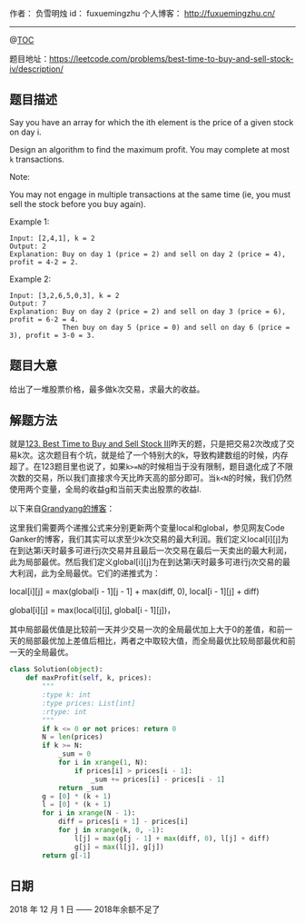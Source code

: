 
作者： 负雪明烛
id：	fuxuemingzhu
个人博客：	http://fuxuemingzhu.cn/

---
@[TOC](目录)


题目地址：https://leetcode.com/problems/best-time-to-buy-and-sell-stock-iv/description/


## 题目描述

Say you have an array for which the ith element is the price of a given stock on day i.

Design an algorithm to find the maximum profit. You may complete at most ``k`` transactions.

Note:

You may not engage in multiple transactions at the same time (ie, you must sell the stock before you buy again).

Example 1:

    Input: [2,4,1], k = 2
    Output: 2
    Explanation: Buy on day 1 (price = 2) and sell on day 2 (price = 4), profit = 4-2 = 2.

Example 2:

    Input: [3,2,6,5,0,3], k = 2
    Output: 7
    Explanation: Buy on day 2 (price = 2) and sell on day 3 (price = 6), profit = 6-2 = 4.
                 Then buy on day 5 (price = 0) and sell on day 6 (price = 3), profit = 3-0 = 3.


## 题目大意

给出了一堆股票价格，最多做k次交易，求最大的收益。

## 解题方法

就是[123. Best Time to Buy and Sell Stock III][1]昨天的题，只是把交易2次改成了交易k次。这次题目有个坑，就是给了一个特别大的k，导致构建数组的时候，内存超了。在123题目里也说了，如果``k>=N``的时候相当于没有限制，题目退化成了不限次数的交易，所以我们直接求今天比昨天高的部分即可。当``k<N``的时候，我们仍然使用两个变量，全局的收益g和当前天卖出股票的收益l.

以下来自[Grandyang的博客][2]：

这里我们需要两个递推公式来分别更新两个变量local和global，参见网友Code Ganker的博客，我们其实可以求至少k次交易的最大利润。我们定义local[i][j]为在到达第i天时最多可进行j次交易并且最后一次交易在最后一天卖出的最大利润，此为局部最优。然后我们定义global[i][j]为在到达第i天时最多可进行j次交易的最大利润，此为全局最优。它们的递推式为：

local[i][j] = max(global[i - 1][j - 1] + max(diff, 0), local[i - 1][j] + diff)

global[i][j] = max(local[i][j], global[i - 1][j])，

其中局部最优值是比较前一天并少交易一次的全局最优加上大于0的差值，和前一天的局部最优加上差值后相比，两者之中取较大值，而全局最优比较局部最优和前一天的全局最优。

```python
class Solution(object):
    def maxProfit(self, k, prices):
        """
        :type k: int
        :type prices: List[int]
        :rtype: int
        """
        if k <= 0 or not prices: return 0
        N = len(prices)
        if k >= N:
            _sum = 0
            for i in xrange(1, N):
                if prices[i] > prices[i - 1]:
                    _sum += prices[i] - prices[i - 1]
            return _sum
        g = [0] * (k + 1)
        l = [0] * (k + 1)
        for i in xrange(N - 1):
            diff = prices[i + 1] - prices[i]
            for j in xrange(k, 0, -1):
                l[j] = max(g[j - 1] + max(diff, 0), l[j] + diff)
                g[j] = max(l[j], g[j])
        return g[-1]
```


## 日期

2018 年 12 月 1 日 —— 2018年余额不足了


  [1]: https://blog.csdn.net/fuxuemingzhu/article/details/84640318
  [2]: http://www.cnblogs.com/grandyang/p/4295761.html
